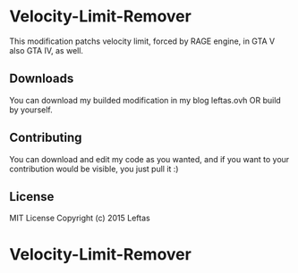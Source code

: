 Velocity-Limit-Remover
============================

This modification patchs velocity limit, forced by RAGE engine, in GTA V also GTA IV, as well.

## Downloads

You can download my builded modification in my blog leftas.ovh OR build by yourself.

## Contributing

You can download and edit my code as you wanted, and if you want to your contribution would be visible, you just pull it :)

## License

MIT License
Copyright (c) 2015 Leftas

# Velocity-Limit-Remover
